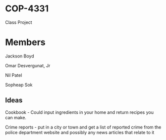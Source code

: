 # COP-4331
Class Project

# Members
Jackson Boyd

Omar Desvergunat, Jr

Nil Patel

Sopheap Sok

Ideas
---------
Cookbook - Could input ingredients in your home and return recipes you can make.

Crime reports - put in a city or town and get a list of reported crime from the police department website and possibly any news articles
                that relate to it
